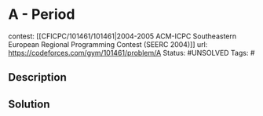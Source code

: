 # A - Period

contest: [[CFICPC/101461/101461|2004-2005 ACM-ICPC Southeastern European Regional Programming Contest (SEERC 2004)]]
url: https://codeforces.com/gym/101461/problem/A
Status: #UNSOLVED
Tags: #

## Description

## Solution

